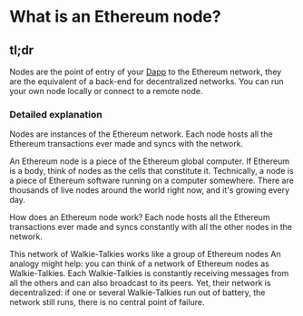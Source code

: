 What is an Ethereum node?
=========================

tl;dr
-----

Nodes are the point of entry of your
[Dapp](Ethereum-glossary-for-newbies/Dapp.md) to the Ethereum
network, they are the equivalent of a back-end for decentralized
networks. You can run your own node locally or connect to a remote node.

### Detailed explanation

Nodes are instances of the Ethereum network. Each node hosts all the
Ethereum transactions ever made and syncs with the network.

An Ethereum node is a piece of the Ethereum global computer. If Ethereum
is a body, think of nodes as the cells that constitute it. Technically,
a node is a piece of Ethereum software running on a computer somewhere.
There are thousands of live nodes around the world right now, and it's
growing every day.

How does an Ethereum node work? Each node hosts all the Ethereum
transactions ever made and syncs constantly with all the other nodes in
the network.

This network of Walkie-Talkies works like a group of Ethereum nodes An
analogy might help: you can think of a network of Ethereum nodes as
Walkie-Talkies. Each Walkie-Talkies is constantly receiving messages
from all the others and can also broadcast to its peers. Yet, their
network is decentralized: if one or several Walkie-Talkies run out of
battery, the network still runs, there is no central point of failure.
